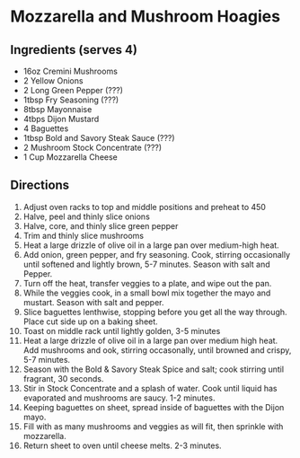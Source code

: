 # Mozzarella and Mushroom Hoagies

## Ingredients (serves 4)

- 16oz Cremini Mushrooms
- 2 Yellow Onions
- 2 Long Green Pepper (???)
- 1tbsp Fry Seasoning (???)
- 8tbsp Mayonnaise
- 4tbps Dijon Mustard
- 4 Baguettes
- 1tbsp Bold and Savory Steak Sauce (???)
- 2 Mushroom Stock Concentrate (???)
- 1 Cup Mozzarella Cheese

## Directions

1. Adjust oven racks to top and middle positions and preheat to 450
1. Halve, peel and thinly slice onions
1. Halve, core, and thinly slice green pepper
1. Trim and thinly slice mushrooms
1. Heat a large drizzle of olive oil in a large pan over medium-high heat.
1. Add onion, green pepper, and fry seasoning. Cook, stirring occasionally until softened and lightly brown, 5-7 minutes. Season with salt and Pepper.
1. Turn off the heat, transfer veggies to a plate, and wipe out the pan.
1. While the veggies cook, in a small bowl mix together the mayo and mustart. Season with salt and pepper.
1. Slice baguettes lenthwise, stopping before you get all the way through. Place cut side up on a baking sheet.
1. Toast on middle rack until lightly golden, 3-5 minutes
1. Heat a large drizzle of olive oil in a large pan over medium high heat. Add mushrooms and ook, stirring occasonally, until browned and crispy, 5-7 minutes.
1. Season with the Bold & Savory Steak Spice and salt; cook stirring until fragrant, 30 seconds.
1. Stir in Stock Concentrate and a splash of water. Cook until liquid has evaporated and mushrooms are saucy. 1-2 minutes.
1. Keeping baguettes on sheet, spread inside of baguettes with the Dijon mayo. 
1. Fill with as many mushrooms and veggies as will fit, then sprinkle with mozzarella.
1. Return sheet to oven until cheese melts. 2-3 minutes.
